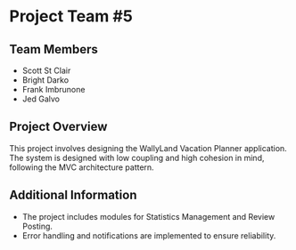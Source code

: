 # Project Team #5

## Team Members
- Scott St Clair
- Bright Darko
- Frank Imbrunone
- Jed Galvo

## Project Overview
This project involves designing the WallyLand Vacation Planner application.
The system is designed with low coupling and high cohesion in mind, following
the MVC architecture pattern.

## Additional Information
- The project includes modules for Statistics Management and Review Posting.
- Error handling and notifications are implemented to ensure reliability.